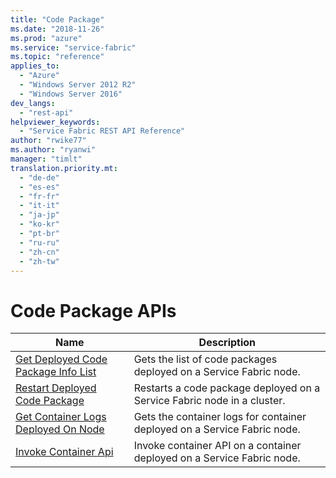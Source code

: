 ```yaml
---
title: "Code Package"
ms.date: "2018-11-26"
ms.prod: "azure"
ms.service: "service-fabric"
ms.topic: "reference"
applies_to: 
  - "Azure"
  - "Windows Server 2012 R2"
  - "Windows Server 2016"
dev_langs: 
  - "rest-api"
helpviewer_keywords: 
  - "Service Fabric REST API Reference"
author: "rwike77"
ms.author: "ryanwi"
manager: "timlt"
translation.priority.mt: 
  - "de-de"
  - "es-es"
  - "fr-fr"
  - "it-it"
  - "ja-jp"
  - "ko-kr"
  - "pt-br"
  - "ru-ru"
  - "zh-cn"
  - "zh-tw"
---
```

# Code Package APIs

| Name | Description |
| --- | --- |
| [Get Deployed Code Package Info List](sfclient-api-getdeployedcodepackageinfolist.md) | Gets the list of code packages deployed on a Service Fabric node.<br/> |
| [Restart Deployed Code Package](sfclient-api-restartdeployedcodepackage.md) | Restarts a code package deployed on a Service Fabric node in a cluster.<br/> |
| [Get Container Logs Deployed On Node](sfclient-api-getcontainerlogsdeployedonnode.md) | Gets the container logs for container deployed on a Service Fabric node.<br/> |
| [Invoke Container Api](sfclient-api-invokecontainerapi.md) | Invoke container API on a container deployed on a Service Fabric node.<br/> |

